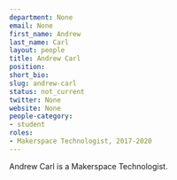 ```yaml
---
department: None
email: None
first_name: Andrew
last_name: Carl
layout: people
title: Andrew Carl
position:
short_bio:
slug: andrew-carl
status: not_current
twitter: None
website: None
people-category:
- student
roles:
- Makerspace Technologist, 2017-2020
---
```

Andrew Carl is a Makerspace Technologist.
